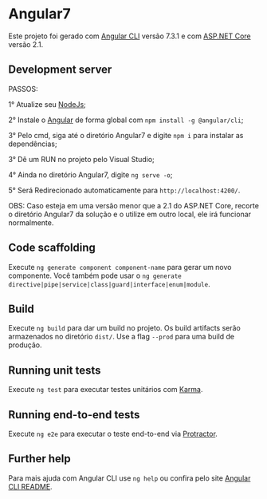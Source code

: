 # Angular7

Este projeto foi gerado com [Angular CLI](https://github.com/angular/angular-cli) versão 7.3.1 e com
[ASP.NET Core](https://docs.microsoft.com/pt-br/aspnet/index?view=aspnetcore-2.2#pivot=core) versão 2.1.

## Development server

PASSOS:

1° Atualize seu [NodeJs](https://nodejs.org/en/); 

2° Instale o [Angular](https://cli.angular.io/) de forma global com `npm install -g @angular/cli`;

3° Pelo cmd, siga até o diretório Angular7 e digite `npm i` para instalar as dependências;

3° Dê um RUN no projeto pelo Visual Studio;

4° Ainda no diretório Angular7, digite `ng serve -o`;

5° Será Redirecionado automaticamente para `http://localhost:4200/`.

OBS: Caso esteja em uma versão menor que a 2.1 do ASP.NET Core, recorte o diretório
     Angular7 da solução e o utilize em outro local, ele irá funcionar normalmente.

## Code scaffolding

Execute  `ng generate component component-name` para gerar um novo componente. Você também pode usar o `ng generate directive|pipe|service|class|guard|interface|enum|module`.

## Build

Execute `ng build` para dar um build no projeto. Os build artifacts serão armazenados no diretório `dist/`. 
Use a flag `--prod` para uma build de produção.

## Running unit tests

Execute `ng test` para executar testes unitários com [Karma](https://karma-runner.github.io).

## Running end-to-end tests

Execute `ng e2e` para executar o teste end-to-end via [Protractor](http://www.protractortest.org/).

## Further help

Para mais ajuda com Angular CLI use `ng help` ou confira pelo site [Angular CLI README](https://github.com/angular/angular-cli/blob/master/README.md).